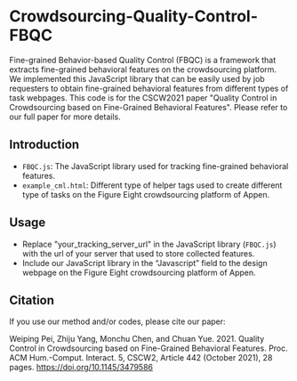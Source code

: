 # Crowdsourcing-Quality-Control-FBQC
Fine-grained Behavior-based Quality Control (FBQC) is a framework that extracts fine-grained behavioral features on the crowdsourcing platform.
We implemented this JavaScript library that can be easily used by job requesters to obtain fine-grained behavioral features from different types of task webpages.
This code is for the CSCW2021 paper "Quality Control in Crowdsourcing based on Fine-Grained Behavioral Features".
Please refer to our full paper for more details.


## Introduction
- `FBQC.js`: The JavaScript library used for tracking fine-grained behavioral features.
- `example_cml.html`: Different type of helper tags used to create different type of tasks on the Figure Eight crowdsourcing platform of Appen.

## Usage
- Replace "your_tracking_server_url" in the JavaScript library (`FBQC.js`) with the url of your server that used to store collected features.
- Include our JavaScript library in the “Javascript” field to the design webpage on the Figure Eight crowdsourcing platform of Appen.

## Citation
If you use our method and/or codes, please cite our paper:

Weiping Pei, Zhiju Yang, Monchu Chen, and Chuan Yue. 2021. Quality Control in Crowdsourcing based on Fine-Grained Behavioral Features. Proc. ACM Hum.-Comput. Interact. 5, CSCW2, Article 442 (October 2021), 28 pages. https://doi.org/10.1145/3479586



